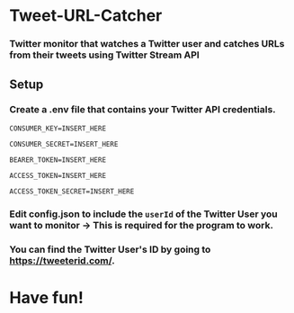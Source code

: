 # Tweet-URL-Catcher
### Twitter monitor that watches a Twitter user and catches URLs from their tweets using Twitter Stream API

## Setup

### Create a .env file that contains your Twitter API credentials.

```CONSUMER_KEY=INSERT_HERE```

```CONSUMER_SECRET=INSERT_HERE```

```BEARER_TOKEN=INSERT_HERE```

```ACCESS_TOKEN=INSERT_HERE```

```ACCESS_TOKEN_SECRET=INSERT_HERE```

### Edit config.json to include the ```userId``` of the Twitter User you want to monitor -> This is required for the program to work. 

### You can find the Twitter User's ID by going to https://tweeterid.com/.

# Have fun!
